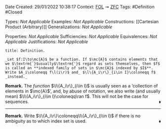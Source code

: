 <br />
<br />

Date Created: 29/01/2022 10:38:17
Context: [$\textrm{FOL}$](obsidian://open?file=First%20Order%20Logic)$\,\,\rightsquigarrow\,\,$[$\textrm{ZFC}$](obsidian://open?file=Zermelo-Fraenkel%20Set%20Theory%20with%20Choice)
Tags: #Definition #Closed 

Types: _Not Applicable_
Examples: _Not Applicable_
Constructions: [[Cartesian Product (Arbitrary)]]
Generalizations: _Not Applicable_

Properties: _Not Applicable_
Sufficiencies: _Not Applicable_
Equivalences: _Not Applicable_
Justifications: _Not Applicable_

``` ad-Definition
title: Definition.

_Let $f:I\to\mc{A}$ be a function. If $\mc{A}$ contains elements that we $\textrm{`}$usually$\textrm{'}$ regard as sets themselves, then $f$ is called an **indexed family of sets in $\mc{A}$ indexed by $I$**. Write $A_i\coloneqq f\l(i\r)$ and_ $\l\{A_i\r\}_{i\in I}\coloneqq f$ _instead._

```

**Remark.** The _function_ $\l\{A_i\r\}_{i\in I}$ is usually seen as a $\textrm{`}$collection of elements in $\mc{A}$$\textrm{'}$, and, by abuse of notation, we also write (and usually mean) $\l\{A_i\r\}_{i\in I}\coloneqq\ran f$. This will not be the case for sequences.<span style="float:right;">$\blacklozenge$</span>

---

**Remark.** Write $\l\{A_i\r\}\coloneqq\l\{A_i\r\}_{i\in I}$ if there is no ambiguity as to which index set is used.<span style="float:right;">$\blacklozenge$</span>
